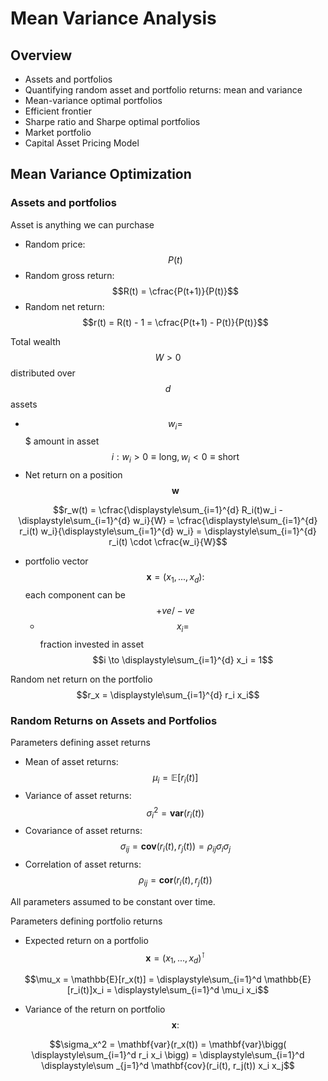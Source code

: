 # Mean Variance Analysis

## Overview

* Assets and portfolios
* Quantifying random asset and portfolio returns: mean and variance
* Mean-variance optimal portfolios
* Efficient frontier
* Sharpe ratio and Sharpe optimal portfolios
* Market portfolio
* Capital Asset Pricing Model

## Mean Variance Optimization

### Assets and portfolios

Asset is anything we can purchase

* Random price: $$P(t)$$ 
* Random gross return: $$R(t) = \cfrac{P(t+1)}{P(t)}$$ 
* Random net return: $$r(t) = R(t) - 1 = \cfrac{P(t+1) - P(t)}{P(t)}$$ 

Total wealth $$W>0$$ distributed over $$d$$ assets

* $$w_i=$$ $ amount in asset $$i : w_i > 0 \equiv \text{long}, w_i < 0 \equiv \text{short}$$ 
* Net return on a position $$\bm{w}$$ 

$$r_w(t) = \cfrac{\displaystyle\sum_{i=1}^{d} R_i(t)w_i - \displaystyle\sum_{i=1}^{d} w_i}{W} = \cfrac{\displaystyle\sum_{i=1}^{d} r_i(t) w_i}{\displaystyle\sum_{i=1}^{d} w_i} = \displaystyle\sum_{i=1}^{d} r_i(t) \cdot \cfrac{w_i}{W}$$ 

* portfolio vector $$\bm{x} = (x_1, ..., x_d) : $$ each component can be $$+ve/-ve$$ 
  * $$x_i = $$ fraction invested in asset $$i \to \displaystyle\sum_{i=1}^{d} x_i = 1$$ 

Random net return on the portfolio $$r_x = \displaystyle\sum_{i=1}^{d} r_i x_i$$ 

### Random Returns on Assets and Portfolios

Parameters defining asset returns

* Mean of asset returns: $$\mu_i = \mathbb{E}[r_i(t)]$$ 
* Variance of asset returns: $$\sigma_i^2 = \mathbf{var}(r_i(t))$$ 
* Covariance of asset returns: $$\sigma_{ij} = \mathbf{cov}(r_i(t), r_j(t)) = \rho_{ij}\sigma_i \sigma_j$$ 
* Correlation of asset returns:  $$\rho_{ij} = \mathbf{cor}(r_i(t), r_j(t))$$ 

All parameters assumed to be constant over time. 

Parameters defining portfolio returns 

* Expected return on a portfolio $$\bm{x} = (x_1, ..., x_d)^{\intercal}$$ 

$$\mu_x = \mathbb{E}[r_x(t)] = \displaystyle\sum_{i=1}^d \mathbb{E}[r_i(t)]x_i = \displaystyle\sum_{i=1}^d \mu_i x_i$$ 

* Variance of the return on portfolio $$\bm{x} :$$ 

$$\sigma_x^2 = \mathbf{var}(r_x(t)) = \mathbf{var}\bigg( \displaystyle\sum_{i=1}^d r_i x_i \bigg) = \displaystyle\sum_{i=1}^d \displaystyle\sum _{j=1}^d \mathbf{cov}(r_i(t), r_j(t)) x_i x_j$$ 



